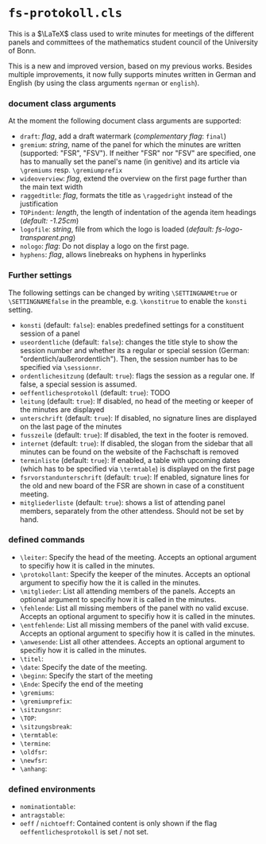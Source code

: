 # `fs-protokoll.cls`
This is a $\LaTeX$ class used to write minutes for meetings of the different panels and committees of the mathematics student council of the University of Bonn.

This is a new and improved version, based on my previous works. Besides multiple improvements, it now fully supports minutes written in German and English (by using the class arguments `ngerman` or `english`).

### document class arguments
At the moment the following document class arguments are supported:

* `draft`: *flag*, add a draft watermark (*complementary flag*: `final`)
* `gremium`: *string*, name of the panel for which the minutes are written (supported: "FSR", "FSV"). If neither "FSR" nor "FSV" are specified, one has to manually set the panel's name (in genitive) and its article via `\gremiums` resp. `\gremiumprefix`
* `wideoverview`: *flag*, extend the overview on the first page further than the main text width
* `raggedtitle`: *flag*, formats the title as `\raggedright` instead of the justification
* `TOPindent`: *length*, the length of indentation of the agenda item headings (*default: -1.25cm*)
* `logofile`: *string*, file from which the logo is loaded (*default: fs-logo-transparent.png*)
* `nologo`: *flag*: Do not display a logo on the first page.
* `hyphens`: *flag*, allows linebreaks on hyphens in hyperlinks

### Further settings
The following settings can be changed by writing `\SETTINGNAMEtrue` or `\SETTINGNAMEfalse` in the preamble, e.g. `\konstitrue` to enable the `konsti` setting.

* `konsti` (default: `false`): enables predefined settings for a constituent session of a panel
* `useordentliche` (default: `false`): changes the title style to show the session number and whether its a regular or special session (German: "ordentlich/außerordentlich"). Then, the session number has to be specified via `\sessionnr`.
* `ordentlichesitzung` (default: `true`): flags the session as a regular one. If false, a special session is assumed.
* `oeffentlichesprotokoll` (default: `true`): TODO
* `leitung` (default: `true`): If disabled, no head of the meeting or keeper of the minutes are displayed
* `unterschrift` (default: `true`): If disabled, no signature lines are displayed on the last page of the minutes
* `fusszeile` (default: `true`): If disabled, the text in the footer is removed.
* `internet` (default: `true`): If disabled, the slogan from the sidebar that all minutes can be found on the website of the Fachschaft is removed
* `terminliste` (default: `true`): If enabled, a table with upcoming dates (which has to be specified via `\termtable`) is displayed on the first page
* `fsrvorstandunterschrift` (default: `true`): If enabled, signature lines for the old and new board of the FSR are shown in case of a constituent meeting.
* `mitgliederliste` (default: `true`): shows a list of attending panel members, separately from the other attendess. Should not be set by hand.

### defined commands
* `\leiter`: Specify the head of the meeting. Accepts an optional argument to specifiy how it is called in the minutes.
* `\protokollant`: Specify the keeper of the minutes. Accepts an optional argument to specifiy how the it is called in the minutes.
* `\mitglieder`: List all attending members of the panels.  Accepts an optional argument to specifiy how it is called in the minutes.
* `\fehlende`: List all missing members of the panel with no valid excuse. Accepts an optional argument to specifiy how it is called in the minutes.
* `\entfehlende`: List all missing members of the panel with valid excuse. Accepts an optional argument to specifiy how it is called in the minutes.
* `\anwesende`: List all other attendees. Accepts an optional argument to specifiy how it is called in the minutes.
* `\titel`: 
* `\date`: Specify the date of the meeting.
* `\beginn`: Specify the start of the meeting
* `\Ende`: Specify the end of the meeting
* `\gremiums`: 
* `\gremiumprefix`: 
* `\sitzungsnr`: 
* `\TOP`: 
* `\sitzungsbreak`:
* `\termtable`:
* `\termine`:
* `\oldfsr`:
* `\newfsr`:
* `\anhang`:

### defined environments
* `nominationtable`: 
* `antragstable`: 
* `oeff` / `nichtoeff`: Contained content is only shown if the flag `oeffentlichesprotokoll` is set / not set.
